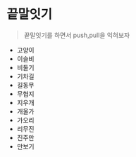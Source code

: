 # 끝말잇기
> 끝말잇기를 하면서 push,pull을 익혀보자

- 고양이
- 이슬비
- 비둘기
- 기차길
- 길동무
- 무협지
- 지우개
- 개울가
- 가오리
- 리무진
- 진주만
- 만보기
